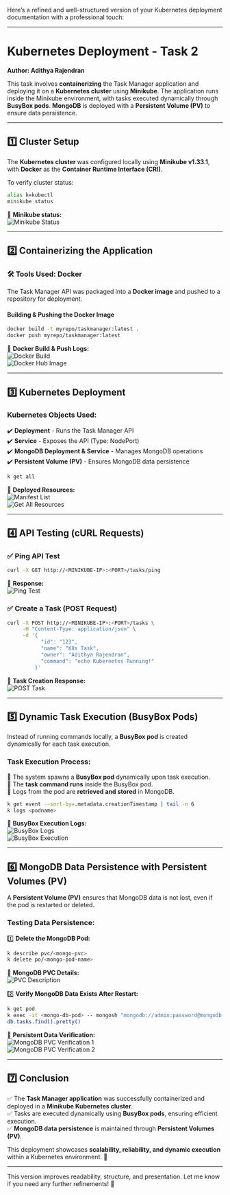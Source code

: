 Here’s a refined and well-structured version of your Kubernetes deployment documentation with a professional touch:  

---

# **Kubernetes Deployment - Task 2**  
**Author: Adithya Rajendran**  

This task involves **containerizing** the Task Manager application and deploying it on a **Kubernetes cluster** using **Minikube**. The application runs inside the Minikube environment, with tasks executed dynamically through **BusyBox pods**. **MongoDB** is deployed with a **Persistent Volume (PV)** to ensure data persistence.  

---

## **1️⃣ Cluster Setup**  

The **Kubernetes cluster** was configured locally using **Minikube v1.33.1**, with **Docker** as the **Container Runtime Interface (CRI)**.  

To verify cluster status:  
```bash
alias k=kubectl
minikube status
```
📌 **Minikube status:**  
![Minikube Status](SCREENSHOTS/minikube-status.png)  

---

## **2️⃣ Containerizing the Application**  

### **🛠️ Tools Used: Docker**  

The Task Manager API was packaged into a **Docker image** and pushed to a repository for deployment.  

#### **Building & Pushing the Docker Image**  
```bash
docker build -t myrepo/taskmanager:latest .
docker push myrepo/taskmanager:latest
```
📌 **Docker Build & Push Logs:**  
![Docker Build](SCREENSHOTS/dockerbuild-cmd.png)  
![Docker Hub Image](SCREENSHOTS/dockerimg-hub.png)  

---

## **3️⃣ Kubernetes Deployment**  

### **Kubernetes Objects Used:**  
✔️ **Deployment** - Runs the Task Manager API  
✔️ **Service** - Exposes the API (Type: NodePort)  
✔️ **MongoDB Deployment & Service** - Manages MongoDB operations  
✔️ **Persistent Volume (PV)** - Ensures MongoDB data persistence  

```bash
k get all
```
📌 **Deployed Resources:**  
![Manifest List](SCREENSHOTS/manifest-list.png)  
![Get All Resources](SCREENSHOTS/get-all.png)  

---

## **4️⃣ API Testing (cURL Requests)**  

### **✅ Ping API Test**  
```bash
curl -X GET http://<MINIKUBE-IP>:<PORT>/tasks/ping
```
📌 **Response:**  
![Ping Test](SCREENSHOTS/ping.png)  

### **✅ Create a Task (POST Request)**  
```bash
curl -X POST http://<MINIKUBE-IP>:<PORT>/tasks \
     -H "Content-Type: application/json" \
     -d '{
           "id": "123",
           "name": "K8s Task",
           "owner": "Adithya Rajendran",
           "command": "echo Kubernetes Running!"
         }'
```
📌 **Task Creation Response:**  
![POST Task](SCREENSHOTS/post-check.png)  

---

## **5️⃣ Dynamic Task Execution (BusyBox Pods)**  

Instead of running commands locally, a **BusyBox pod** is created dynamically for each task execution.  

### **Task Execution Process:**  
🔹 The system spawns a **BusyBox pod** dynamically upon task execution.  
🔹 The **task command runs** inside the BusyBox pod.  
🔹 Logs from the pod are **retrieved and stored** in MongoDB.  

```bash
k get event --sort-by=.metadata.creationTimestamp | tail -n 6
k logs <podname>
```
📌 **BusyBox Execution Logs:**  
![BusyBox Logs](SCREENSHOTS/busybox-creation.png)  
![BusyBox Execution](SCREENSHOTS/busybox-creation2.png)  

---

## **6️⃣ MongoDB Data Persistence with Persistent Volumes (PV)**  

A **Persistent Volume (PV)** ensures that MongoDB data is not lost, even if the pod is restarted or deleted.  

### **Testing Data Persistence:**  

1️⃣ **Delete the MongoDB Pod:**  
```bash
k describe pvc/<mongo-pvc>
k delete po/<mongo-pod-name>
```
📌 **MongoDB PVC Details:**  
![PVC Description](SCREENSHOTS/mongo-pvc.png)  

2️⃣ **Verify MongoDB Data Exists After Restart:**  
```bash
k get pod
k exec -it <mongo-db-pod> -- mongosh "mongodb://admin:password@mongodb-service:27017/taskdb?authSource=admin"
db.tasks.find().pretty()
```
📌 **Persistent Data Verification:**  
![MongoDB PVC Verification 1](SCREENSHOTS/mongo-pvc2.png)  
![MongoDB PVC Verification 2](SCREENSHOTS/mongo-pvc3.png)  

---

## **7️⃣ Conclusion**  

✅ The **Task Manager application** was successfully containerized and deployed in a **Minikube Kubernetes cluster**.  
✅ Tasks are executed dynamically using **BusyBox pods**, ensuring efficient execution.  
✅ **MongoDB data persistence** is maintained through **Persistent Volumes (PV)**.  

This deployment showcases **scalability, reliability, and dynamic execution** within a Kubernetes environment. 🚀  

---

This version improves readability, structure, and presentation. Let me know if you need any further refinements! 🚀
